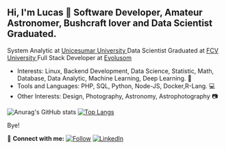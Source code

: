 ## Hi, I'm Lucas 👋 Software Developer, Amateur Astronomer, Bushcraft lover and Data Scientist Graduated.

System Analytic at [Unicesumar University ](https://unicesumar.edu.br)
Data Scientist Graduated at [FCV University ](https://www.unifcv.edu.br/)
Full Stack Developer at [Evolusom](https://evolusom.com.br/)


- Interests: Linux, Backend Development, Data Science, Statistic, Math, Database, Data Analytic, Machine Learning, Deep Learning. 🤖
- Tools and Languages: PHP, SQL, Python, Node-JS, Docker,R-Lang. 💻
- Other Interests: Design, Photography, Astronomy, Astrophotography 📷 


![Anurag's GitHub stats](https://github-readme-stats.vercel.app/api?username=lucassmacedo&theme=dark&show_icons=true&line_height=27)
[![Top Langs](https://github-readme-stats.vercel.app/api/top-langs/?username=lucassmacedo&&theme=dark&show_icons=true&include_all_commits=true&count_private=true&langs_count=3)](https://github.com/anuraghazra/github-readme-stats)


Bye!

🔵 **Connect with me:**
[![Follow](https://img.shields.io/twitter/follow/luuckymacedo?style=social)](https://www.twitter.com/luuckymacedo)
[![LinkedIn](https://img.shields.io/badge/LinkedIn-0077B5?style=for-the-badge&style=social&logo=linkedin&logoColor=white)](https://www.linkedin.com/in/lucassmacedo//)

<!--
**lucassmacedo/lucassmacedo** is a ✨ _special_ ✨ repository because its `README.md` (this file) appears on your GitHub profile.

Here are some ideas to get you started:

- 🔭 I’m currently working on ...
- 🌱 I’m currently learning ...
- 👯 I’m looking to collaborate on ...
- 🤔 I’m looking for help with ...
- 💬 Ask me about ...
- 📫 How to reach me: ...
- 😄 Pronouns: ...
- ⚡ Fun fact: ...
-->

